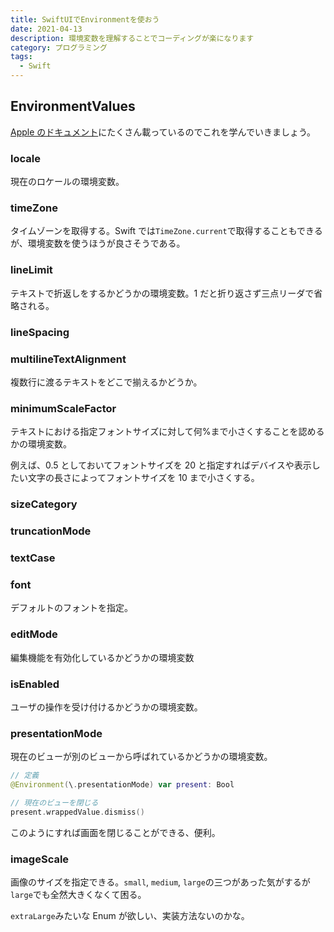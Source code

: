 ```yaml
---
title: SwiftUIでEnvironmentを使おう
date: 2021-04-13
description: 環境変数を理解することでコーディングが楽になります
category: プログラミング
tags:
  - Swift
---
```


## EnvironmentValues

[Apple のドキュメント](https://developer.apple.com/documentation/swiftui/environmentvalues)にたくさん載っているのでこれを学んでいきましょう。

### locale

現在のロケールの環境変数。

### timeZone

タイムゾーンを取得する。Swift では`TimeZone.current`で取得することもできるが、環境変数を使うほうが良さそうである。

### lineLimit

テキストで折返しをするかどうかの環境変数。1 だと折り返さず三点リーダで省略される。

### lineSpacing

### multilineTextAlignment

複数行に渡るテキストをどこで揃えるかどうか。

### minimumScaleFactor

テキストにおける指定フォントサイズに対して何%まで小さくすることを認めるかの環境変数。

例えば、0.5 としておいてフォントサイズを 20 と指定すればデバイスや表示したい文字の長さによってフォントサイズを 10 まで小さくする。

### sizeCategory

### truncationMode

### textCase

### font

デフォルトのフォントを指定。

### editMode

編集機能を有効化しているかどうかの環境変数

### isEnabled

ユーザの操作を受け付けるかどうかの環境変数。

### presentationMode

現在のビューが別のビューから呼ばれているかどうかの環境変数。

```swift
// 定義
@Environment(\.presentationMode) var present: Bool

// 現在のビューを閉じる
present.wrappedValue.dismiss()
```

このようにすれば画面を閉じることができる、便利。

### imageScale

画像のサイズを指定できる。`small`, `medium`, `large`の三つがあった気がするが
`large`でも全然大きくなくて困る。

`extraLarge`みたいな Enum が欲しい、実装方法ないのかな。

